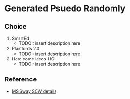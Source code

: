 # Generated Psuedo Randomly

## Choice

1. SmartEd
   - TODO:: insert description here
2. Plantlords 2.0
   - TODO:: insert description here
3. Here come ideas-HCI
   - TODO:: insert description here

## Reference

-  [MS Sway SOW details](https://sway.office.com/uPRPGBSXYfeRDnxS)
